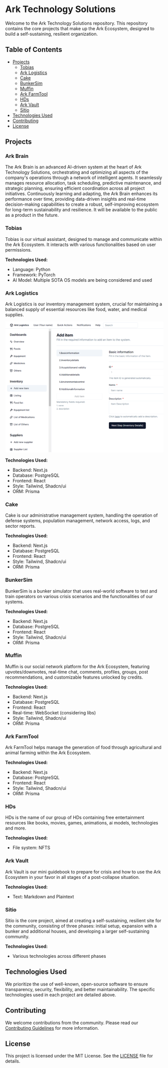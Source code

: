 # Ark Technology Solutions

Welcome to the Ark Technology Solutions repository. This repository contains the core projects that make up the Ark Ecosystem, designed to build a self-sustaining, resilient organization. 

## Table of Contents

- [Projects](#projects)
  - [Tobias](#tobias)
  - [Ark Logistics](#ark-logistics)
  - [Cake](#cake)
  - [BunkerSim](#bunkersim)
  - [Muffin](#muffin)
  - [Ark FarmTool](#ark-farmtool)
  - [HDs](#hds)
  - [Ark Vault](#ark-vault)
  - [Sítio](#sítio)
- [Technologies Used](#technologies-used)
- [Contributing](#contributing)
- [License](#license)

## Projects

### Ark Brain
The Ark Brain is an advanced AI-driven system at the heart of Ark Technology Solutions, orchestrating and optimizing all aspects of the company's operations through a network of intelligent agents. It seamlessly manages resource allocation, task scheduling, predictive maintenance, and strategic planning, ensuring efficient coordination across all project initiatives. Continuously learning and adapting, the Ark Brain enhances its performance over time, providing data-driven insights and real-time decision-making capabilities to create a robust, self-improving ecosystem for long-term sustainability and resilience. It will be available to the public as a product in the future.

### Tobias
Tobias is our virtual assistant, designed to manage and communicate within the Ark Ecosystem. It interacts with various functionalities based on user permissions.

**Technologies Used:**
- Language: Python
- Framework: PyTorch
- AI Model: Multiple SOTA OS models are being considered and used 

### Ark Logistics
Ark Logistics is our inventory management system, crucial for maintaining a balanced supply of essential resources like food, water, and medical supplies.

![Ark Logistics Preview](demo-en.png "Ark Logistics Preview")

**Technologies Used:**
- Backend: Next.js
- Database: PostgreSQL
- Frontend: React
- Style: Tailwind, Shadcn/ui
- ORM: Prisma

### Cake
Cake is our administrative management system, handling the operation of defense systems, population management, network access, logs, and sector reports.

**Technologies Used:**
- Backend: Next.js
- Database: PostgreSQL
- Frontend: React
- Style: Tailwind, Shadcn/ui
- ORM: Prisma

### BunkerSim
BunkerSim is a bunker simulator that uses real-world software to test and train operators on various crisis scenarios and the functionalities of our systems.

**Technologies Used:**
- Backend: Next.js
- Database: PostgreSQL
- Frontend: React
- Style: Tailwind, Shadcn/ui
- ORM: Prisma

### Muffin
Muffin is our social network platform for the Ark Ecosystem, featuring upvotes/downvotes, real-time chat, comments, profiles, groups, post recommendations, and customizable features unlocked by credits.

**Technologies Used:**
- Backend: Next.js
- Database: PostgreSQL
- Frontend: React
- Real-time: WebSocket (considering libs)
- Style: Tailwind, Shadcn/ui
- ORM: Prisma

### Ark FarmTool
Ark FarmTool helps manage the generation of food through agricultural and animal farming within the Ark Ecosystem.

**Technologies Used:**
- Backend: Next.js
- Database: PostgreSQL
- Frontend: React
- Style: Tailwind, Shadcn/ui
- ORM: Prisma

### HDs
HDs is the name of our group of HDs containing free entertainment resources like books, movies, games, animations, ai models, technologies and more.

**Technologies Used:**
- File system: NFTS

### Ark Vault
Ark Vault is our mini guidebook to prepare for crisis and how to use the Ark Ecosystem in your favor in all stages of a post-collapse situation.

**Technologies Used:**
- Text: Markdown and Plaintext

### Sítio
Sítio is the core project, aimed at creating a self-sustaining, resilient site for the community, consisting of three phases: initial setup, expansion with a bunker and additional houses, and developing a larger self-sustaining community.

**Technologies Used:**
- Various technologies across different phases

## Technologies Used

We prioritize the use of well-known, open-source software to ensure transparency, security, flexibility, and better maintainability. The specific technologies used in each project are detailed above.

## Contributing

We welcome contributions from the community. Please read our [Contributing Guidelines](CONTRIBUTING.md) for more information.

## License

This project is licensed under the MIT License. See the [LICENSE](LICENSE) file for details.
